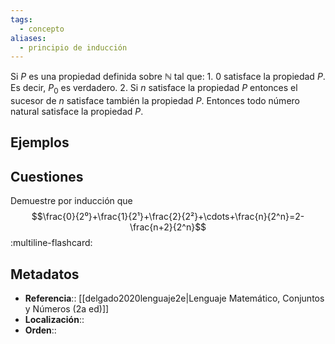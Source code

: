 ```yaml
---
tags:
  - concepto
aliases:
  - principio de inducción
---
```

Si $P$ es una propiedad definida sobre $\mathbb{N}$ tal que:
    1. $0$ satisface la propiedad $P$. Es decir, $P_0$ es verdadero.
    2. Si $n$ satisface la propiedad $P$ entonces el sucesor de $n$ satisface también la propiedad $P$.
Entonces todo número natural satisface la propiedad $P$.

##  Ejemplos

## Cuestiones

Demuestre por inducción que
$$\frac{0}{2⁰}+\frac{1}{2¹}+\frac{2}{2²}+\cdots+\frac{n}{2^n}=2-\frac{n+2}{2^n}$$
:multiline-flashcard:

## Metadatos
- **Referencia**:: [[delgado2020lenguaje2e|Lenguaje Matemático, Conjuntos y Números (2a ed)]]
- **Localización**::
- **Orden**::